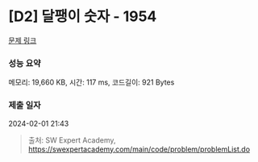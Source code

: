 # [D2] 달팽이 숫자 - 1954 

[문제 링크](https://swexpertacademy.com/main/code/problem/problemDetail.do?contestProbId=AV5PobmqAPoDFAUq) 

### 성능 요약

메모리: 19,660 KB, 시간: 117 ms, 코드길이: 921 Bytes

### 제출 일자

2024-02-01 21:43



> 출처: SW Expert Academy, https://swexpertacademy.com/main/code/problem/problemList.do